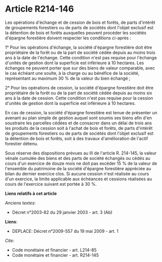# Article R214-146

Les opérations d'échange et de cession de bois et forêts, de parts d'intérêt de groupements forestiers ou de parts de
sociétés dont l'objet exclusif est la détention de bois et forêts auxquelles peuvent procéder les sociétés d'épargne
forestière doivent respecter les conditions ci-après :

1° Pour les opérations d'échange, la société d'épargne forestière doit être propriétaire de la forêt ou de la part de société
cédée depuis au moins trois ans à la date de l'échange. Cette condition n'est pas requise pour l'échange d'unités de gestion
dont la superficie est inférieure à 10 hectares. Les échanges ne peuvent porter que sur des biens de valeur comparable, avec
le cas échéant une soulte, à la charge ou au bénéfice de la société, représentant au maximum 30 % de la valeur du bien
échangé ;

2° Pour les opérations de cession, la société d'épargne forestière doit être propriétaire de la forêt ou de la part de
société cédée depuis au moins six ans à la date de cession. Cette condition n'est pas requise pour la cession d'unités de
gestion dont la superficie est inférieure à 10 hectares.

En cas de cession, la société d'épargne forestière est tenue de présenter un avenant au plan simple de gestion auquel sont
soumis ses biens afin d'en soustraire les parcelles cédées et de consacrer dans un délai de trois ans les produits de la
cession soit à l'achat de bois et forêts, de parts d'intérêt de groupements forestiers ou de parts de sociétés dont l'objet
exclusif est la détention de bois et forêts, soit à des travaux d'amélioration de l'actif forestier détenu.

Sous réserve des dispositions prévues au III de l'article R. 214-145, la valeur vénale cumulée des biens et des parts de
société échangés ou cédés au cours d'un exercice de douze mois ne doit pas excéder 15 % de la valeur de l'ensemble du
patrimoine de la société d'épargne forestière appréciée au bilan du dernier exercice clos. Si aucune cession n'est réalisée
au cours d'un exercice, la limite applicable aux échéances et cessions réalisées au cours de l'exercice suivant est portée à
30 %.

**Liens relatifs à cet article**

_Anciens textes_:

  - Décret n°2003-82 du 29 janvier 2003 - art. 3 (Ab)

**Liens**:

  - DEPLACE: Décret n°2009-557 du 19 mai 2009 - art. 1

_Cite_:

  - Code monétaire et financier - art. L214-85
  - Code monétaire et financier - art. R214-145
